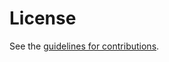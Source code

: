 # License

See the
[guidelines for contributions](https://github.com/richsalz/draft-rsalz-httpapi-privacy/blob/main/CONTRIBUTING.md).

